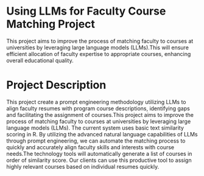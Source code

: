 # Using LLMs for Faculty Course Matching Project
This project aims to improve the process of matching faculty to courses at universities by leveraging large language models (LLMs).This will ensure efficient allocation of faculty expertise to appropriate courses, enhancing overall educational quality.
# Project Description
This project create a prompt engineering methodology utilizing LLMs to align faculty resumes with program course descriptions, identifying gaps and facilitating the assignment of courses.This project aims to improve the process of matching faculty to courses at universities by leveraging large language models (LLMs). The current system uses basic text similarity scoring in R. By utilizing the advanced natural language capabilities of LLMs through prompt engineering, we can automate the matching process to quickly and accurately align faculty skills and interests with course needs.The technology tools will automatically generate a list of courses in order of similarity score. Our clients can use this productive tool to assign highly relevant courses based on individual resumes quickly.
